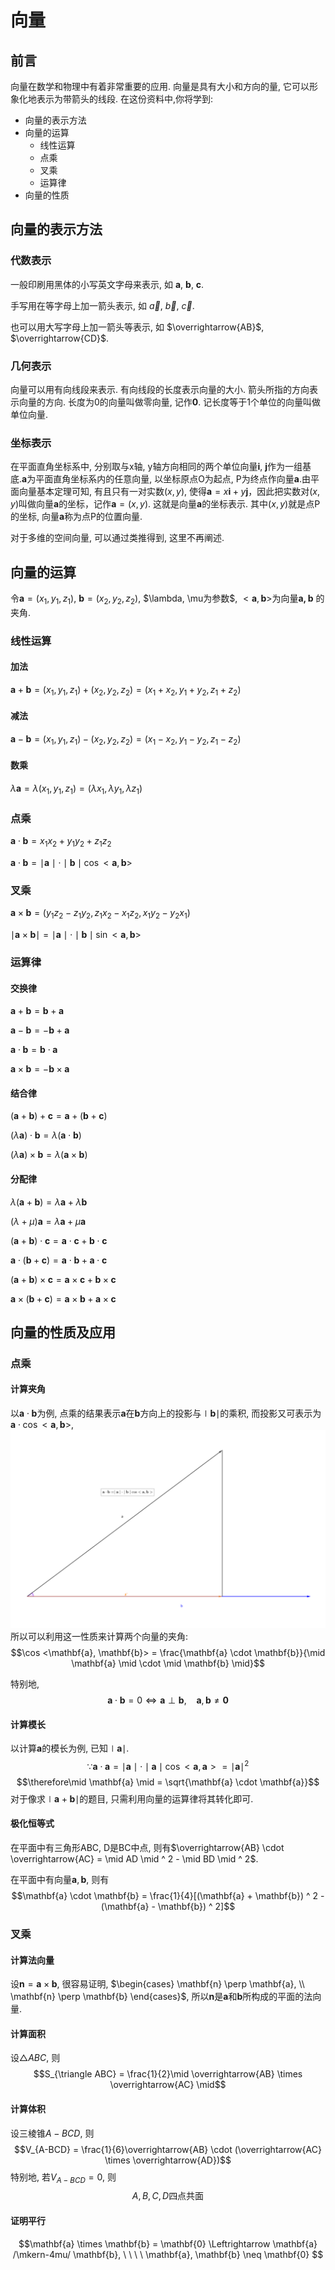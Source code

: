 # 向量

## 前言

向量在数学和物理中有着非常重要的应用.
向量是具有大小和方向的量, 它可以形象化地表示为带箭头的线段.
在这份资料中,你将学到:

+ 向量的表示方法
+ 向量的运算
  + 线性运算
  + 点乘
  + 叉乘
  + 运算律
+ 向量的性质

## 向量的表示方法

### 代数表示

一般印刷用黑体的小写英文字母来表示, 如 $\mathbf{a}$, $\mathbf{b}$, $\mathbf{c}$.

手写用在等字母上加一箭头表示, 如 $\vec{a}$, $\vec{b}$, $\vec{c}$.

也可以用大写字母上加一箭头等表示, 如 $\overrightarrow{AB}$, $\overrightarrow{CD}$.

### 几何表示

向量可以用有向线段来表示. 有向线段的长度表示向量的大小. 箭头所指的方向表示向量的方向.
长度为0的向量叫做零向量, 记作$\mathbf{0}$. 记长度等于1个单位的向量叫做单位向量.

### 坐标表示

在平面直角坐标系中, 分别取与x轴, y轴方向相同的两个单位向量$\mathbf{i}$, $\mathbf{j}$作为一组基底.$\mathbf{a}$为平面直角坐标系内的任意向量, 以坐标原点O为起点, P为终点作向量$\mathbf{a}$.由平面向量基本定理可知, 有且只有一对实数$(x, y)$, 使得$\mathbf{a} = x\mathbf{i} + y\mathbf{j}$，因此把实数对$(x, y)$叫做向量$\mathbf{a}$的坐标，记作$\mathbf{a} = (x,y)$. 这就是向量$\mathbf{a}$的坐标表示. 其中$(x,y)$就是点P的坐标, 向量$\mathbf{a}$称为点P的位置向量.

对于多维的空间向量, 可以通过类推得到, 这里不再阐述.

## 向量的运算

令$\mathbf{a} = (x_1, y_1, z_1)$, $\mathbf{b} = (x_2, y_2, z_2)$, $\lambda, \mu为参数$, $<\mathbf{a}, \mathbf{b}>$为向量$\mathbf{a, b}$ 的夹角.

### 线性运算

#### 加法

$\mathbf{a} + \mathbf{b} = (x_1, y_1, z_1) + (x_2, y_2, z_2) = (x_1 + x_2, y_1 + y_2, z_1 + z_2)$

#### 减法

$\mathbf{a} - \mathbf{b} = (x_1, y_1, z_1) - (x_2, y_2, z_2) = (x_1 - x_2, y_1 - y_2, z_1 - z_2)$

#### 数乘

$\lambda\mathbf{a} = \lambda(x_1, y_1, z_1) = (\lambda x_1, \lambda y_1, \lambda z_1)$

### 点乘

$\mathbf{a} \cdot \mathbf{b} = x_1x_2 + y_1y_2 + z_1z_2$

$\mathbf{a} \cdot \mathbf{b} = \mid\mathbf{a}\mid \cdot \mid\mathbf{b}\mid\cos<\mathbf{a}, \mathbf{b}>$

### 叉乘

$\mathbf{a} \times \mathbf{b} = (y_1z_2 - z_1y_2, z_1x_2 - x_1z_2, x_1y_2-y_2x_1)$

$\mid\mathbf{a} \times \mathbf{b}\mid = \mid\mathbf{a}\mid \cdot \mid\mathbf{b}\mid\sin<\mathbf{a}, \mathbf{b}>$

### 运算律

#### 交换律

$\mathbf{a} + \mathbf{b} = \mathbf{b} + \mathbf{a}$

$\mathbf{a} - \mathbf{b} = -\mathbf{b} + \mathbf{a}$

$\mathbf{a} \cdot \mathbf{b} = \mathbf{b} \cdot \mathbf{a}$

$\mathbf{a} \times \mathbf{b} = -\mathbf{b} \times \mathbf{a}$

#### 结合律

$(\mathbf{a} + \mathbf{b}) + \mathbf{c} = \mathbf{a} + (\mathbf{b} + \mathbf{c})$

$(\lambda\mathbf{a}) \cdot \mathbf{b} = \lambda(\mathbf{a} \cdot \mathbf{b})$

$(\lambda\mathbf{a}) \times \mathbf{b} = \lambda(\mathbf{a} \times \mathbf{b})$

#### 分配律

$\lambda( \mathbf{a} + \mathbf{b}) = \lambda\mathbf{a} + \lambda\mathbf{b}$

$(\lambda + \mu)\mathbf{a} = \lambda\mathbf{a} + \mu\mathbf{a}$

$(\mathbf{a} + \mathbf{b}) \cdot \mathbf{c} = \mathbf{a} \cdot \mathbf{c} + \mathbf{b} \cdot \mathbf{c}$

$\mathbf{a} \cdot (\mathbf{b} + \mathbf{c}) = \mathbf{a} \cdot \mathbf{b} + \mathbf{a} \cdot \mathbf{c}$

$(\mathbf{a} + \mathbf{b}) \times \mathbf{c} = \mathbf{a}\times \mathbf{c} + \mathbf{b} \times \mathbf{c}$

$\mathbf{a} \times (\mathbf{b} + \mathbf{c}) = \mathbf{a} \times \mathbf{b} + \mathbf{a} \times \mathbf{c}$

## 向量的性质及应用

### 点乘

#### 计算夹角

以$\mathbf{a} \cdot \mathbf{b}$为例, 点乘的结果表示$\mathbf{a}$在$\mathbf{b}$方向上的投影与$\mid \mathbf{b} \mid$的乘积, 而投影又可表示为$\mathbf{a} \cdot \cos <\mathbf{a}, \mathbf{b}>$,
![向量点乘](pictures/向量点乘.png "向量点乘")
所以可以利用这一性质来计算两个向量的夹角:$$\cos <\mathbf{a}, \mathbf{b}> = \frac{\mathbf{a} \cdot \mathbf{b}}{\mid \mathbf{a} \mid \cdot \mid \mathbf{b} \mid}$$

特别地, $$\mathbf{a} \cdot \mathbf{b}= 0 \Leftrightarrow \mathbf{a} \perp \mathbf{b}, \ \ \ \ \mathbf{a}, \mathbf{b} \neq \mathbf{0}$$

#### 计算模长

以计算$\mathbf{a}$的模长为例, 已知$\mid \mathbf{a} \mid$.
$$\because \mathbf{a} \cdot \mathbf{a} = \mid\mathbf{a}\mid \cdot \mid\mathbf{a}\mid\cos<\mathbf{a}, \mathbf{a}>= \mid \mathbf{a} \mid ^ 2$$
$$\therefore\mid \mathbf{a} \mid = \sqrt{\mathbf{a} \cdot \mathbf{a}}$$
对于像求$\mid \mathbf{a} + \mathbf{b} \mid$的题目, 只需利用向量的运算律将其转化即可.

#### 极化恒等式

在平面中有三角形ABC, D是BC中点, 则有$\overrightarrow{AB} \cdot \overrightarrow{AC} = \mid AD \mid ^ 2 - \mid BD \mid ^ 2$.

在平面中有向量$\mathbf{a}, \mathbf{b}$, 则有$$\mathbf{a} \cdot \mathbf{b} = \frac{1}{4}[(\mathbf{a} + \mathbf{b}) ^ 2 - (\mathbf{a} - \mathbf{b}) ^ 2]$$

### 叉乘

#### 计算法向量

设$\mathbf{n} = \mathbf{a} \times \mathbf{{b}}$, 很容易证明, $\begin{cases}
\mathbf{n} \perp \mathbf{a}, \\ \mathbf{n} \perp \mathbf{b} \end{cases}$, 所以$\mathbf{n}$是$\mathbf{a}$和$\mathbf{b}$所构成的平面的法向量.

#### 计算面积

设$\triangle ABC$, 则$$S_{\triangle ABC} = \frac{1}{2}\mid \overrightarrow{AB} \times \overrightarrow{AC} \mid$$

#### 计算体积

设三棱锥$A-BCD$, 则$$V_{A-BCD} = \frac{1}{6}\overrightarrow{AB} \cdot (\overrightarrow{AC} \times \overrightarrow{AD})$$ 特别地, 若$V_{A-BCD} = 0$, 则$$A, B, C, D\text{四点共面}$$

#### 证明平行

$$\mathbf{a} \times \mathbf{b} = \mathbf{0} \Leftrightarrow \mathbf{a} /\mkern-4mu/ \mathbf{b}, \ \ \ \ \mathbf{a}, \mathbf{b} \neq \mathbf{0} $$
